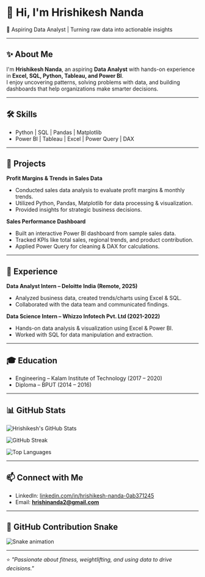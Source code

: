 # 👋 Hi, I'm Hrishikesh Nanda  

🚀 Aspiring Data Analyst | Turning raw data into actionable insights  

---

## ✨ About Me  

I'm **Hrishikesh Nanda**, an aspiring **Data Analyst** with hands-on experience in **Excel, SQL, Python, Tableau, and Power BI**.  
I enjoy uncovering patterns, solving problems with data, and building dashboards that help organizations make smarter decisions.  

---

## 🛠️ Skills  

- Python | SQL | Pandas | Matplotlib  
- Power BI | Tableau | Excel | Power Query | DAX  

---

## 📂 Projects  

**Profit Margins & Trends in Sales Data**  
- Conducted sales data analysis to evaluate profit margins & monthly trends.  
- Utilized Python, Pandas, Matplotlib for data processing & visualization.  
- Provided insights for strategic business decisions.  

**Sales Performance Dashboard**  
- Built an interactive Power BI dashboard from sample sales data.  
- Tracked KPIs like total sales, regional trends, and product contribution.  
- Applied Power Query for cleaning & DAX for calculations.  

---

## 💼 Experience  

**Data Analyst Intern – Deloitte India (Remote, 2025)**  
- Analyzed business data, created trends/charts using Excel & SQL.  
- Collaborated with the data team and communicated findings.  

**Data Science Intern – Whizzo Infotech Pvt. Ltd (2021-2022)**  
- Hands-on data analysis & visualization using Excel & Power BI.  
- Worked with SQL for data manipulation and extraction.  

---

## 🎓 Education  

- Engineering – Kalam Institute of Technology (2017 – 2020)  
- Diploma – BPUT (2014 – 2016)  

---

## 📊 GitHub Stats  

![Hrishikesh's GitHub Stats](https://github-readme-stats.vercel.app/api?username=YOUR_GITHUB_USERNAME&show_icons=true&theme=default)  

![GitHub Streak](https://github-readme-streak-stats.herokuapp.com/?user=YOUR_GITHUB_USERNAME&theme=default)  

![Top Languages](https://github-readme-stats.vercel.app/api/top-langs/?username=YOUR_GITHUB_USERNAME&layout=compact&theme=default)  

---

## 📫 Connect with Me  

- LinkedIn: [linkedin.com/in/hrishikesh-nanda-0ab371245](https://linkedin.com/in/hrishikesh-nanda-0ab371245)  
- Email: **hrishinanda2@gmail.com**  

---

## 🐍 GitHub Contribution Snake  

![Snake animation](https://github.com/YOUR_GITHUB_USERNAME/YOUR_GITHUB_USERNAME/blob/output/github-contribution-grid-snake.svg)  

---

⭐️ *"Passionate about fitness, weightlifting, and using data to drive decisions."*  

